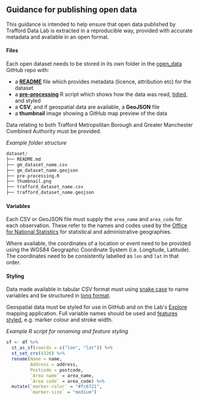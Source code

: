 ## Guidance for publishing open data

This guidance is intended to help ensure that open data published by Trafford Data Lab is extracted in a reproducible way, provided with accurate metadata and available in an open format.

#### Files
Each open dataset needs to be stored in its own folder in the [open_data](https://github.com/traffordDataLab/open_data) GitHub repo with:

- a **[README](examples/README.md)** file which provides metadata (licence, attribution etc) for the dataset
- a **[pre-processing](examples/pre-processing.R)** R script which shows how the data was read, [tidied](http://vita.had.co.nz/papers/tidy-data.pdf), and styled
- a **CSV**, and if geospatial data are available, a **GeoJSON** file
- a **thumbnail** image showing a GitHub map preview of the data

Data relating to both Trafford Metropolitan Borough and Greater Manchester Combined Authority must be provided.

*Example folder structure*
```r
dataset/
├── README.md
├── gm_dataset_name.csv
├── gm_dataset_name.geojson
├── pre-processing.R
├── thumbnail.png
├── trafford_dataset_name.csv
├── trafford_dataset_name.geojson
```

#### Variables
Each CSV or GeoJSON file must supply the `area_name` and `area_code` for each observation. These refer to the names and codes used by the [Office for National Statistics](https://www.ons.gov.uk/methodology/geography/geographicalproducts/namescodesandlookups/namesandcodeslistings) for statistical and administrative geographies.

Where available, the coordinates of a location or event need to be provided using the WGS84 Geographic Coordinate System (i.e. Longitude, Latitude). The coordinates need to be consistently labelled as `lon` and `lat` in that order.

#### Styling
Data made available in tabular CSV format must using [snake case](https://en.wikipedia.org/wiki/Snake_case) to name variables and be structured in [long format](http://r4ds.had.co.nz/images/tidy-9.png).

Geospatial data must be styled for use in GitHub and on the Lab's [Explore](https://www.trafforddatalab.io/maps/explore/) mapping application. Full variable names should be used and [features styled](https://help.github.com/articles/mapping-geojson-files-on-github/), e.g. marker colour and stroke width.

*Example R script for renaming and feature styling*
```r
sf <- df %>%
  st_as_sf(coords = c("lon", "lat")) %>%
  st_set_crs(4326) %>%
  rename(Name = name,
         Address = address,
         Postcode = postcode,
         `Area name` = area_name,
         `Area code` = area_code) %>%
  mutate(`marker-color` = "#fc6721",
         `marker-size` = "medium")
```
